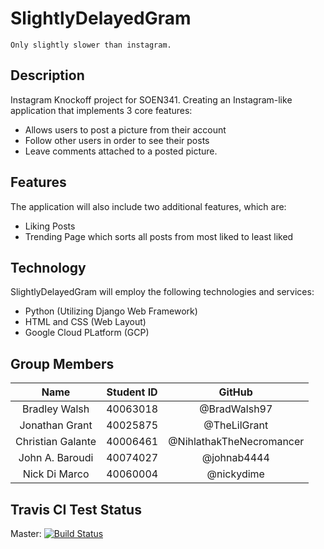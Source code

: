 # SlightlyDelayedGram
    Only slightly slower than instagram.

## Description
Instagram Knockoff project for SOEN341. Creating an Instagram-like application that implements 3 core features:<br/>
* Allows users to post a picture from their account<br/>
* Follow other users in order to see their posts<br/>
* Leave comments attached to a posted picture.<br/>

## Features
The application will also include two additional features, which are:<br/>
* Liking Posts<br/>
* Trending Page which sorts all posts from most liked to least liked<br/>

## Technology
SlightlyDelayedGram will employ the following technologies and services:<br/>
* Python (Utilizing Django Web Framework)<br/>
* HTML and CSS (Web Layout)<br/>
* Google Cloud PLatform (GCP)<br/>

## Group Members
|       Name                |       Student ID          |       GitHub              |
|:-------------------------:|:-------------------------:|:-------------------------:|
|Bradley Walsh              |40063018                   |@BradWalsh97                |
|Jonathan Grant             |40025875                   |@TheLilGrant                |
|Christian Galante          |40006461                   |@NihlathakTheNecromancer    |
|John A. Baroudi            |40074027                   |@johnab4444                 |
|Nick Di Marco              |40060004                   |@nickydime                  |


## Travis CI Test Status
Master: [![Build Status](https://travis-ci.org/BradWalsh97/SlightlyDelayedGram.svg?branch=master)](https://travis-ci.org/BradWalsh97/SlightlyDelayedGram)

